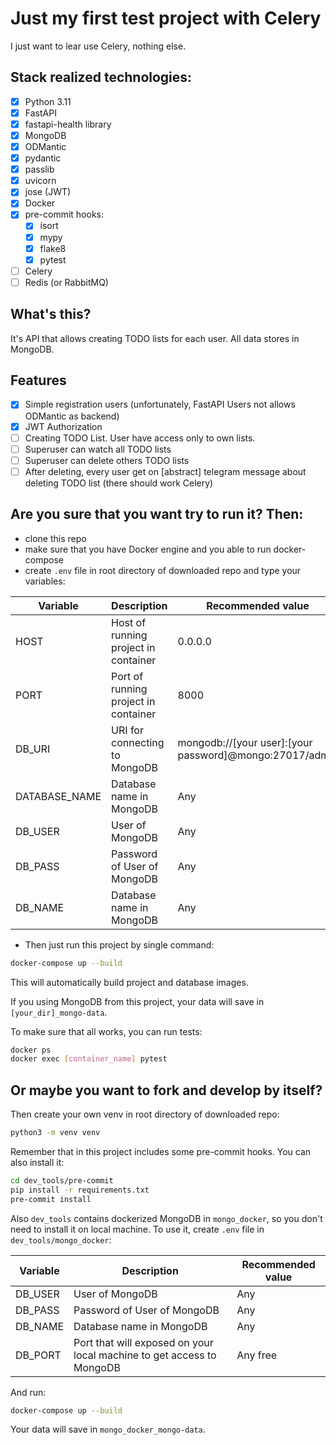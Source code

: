 # Just my first test project with Celery

I just want to lear use Celery, nothing else.

## Stack realized technologies:

- [X] Python 3.11
- [X] FastAPI
- [X] fastapi-health library
- [X] MongoDB
- [X] ODMantic
- [X] pydantic
- [X] passlib
- [X] uvicorn
- [X] jose (JWT)
- [X] Docker
- [X] pre-commit hooks:
   - [X] isort
   - [X] mypy
   - [X] flake8
   - [X] pytest
- [ ] Celery
- [ ] Redis (or RabbitMQ)

## What's this?

It's API that allows creating TODO lists for each user. All data stores in MongoDB.

## Features

- [X] Simple registration users (unfortunately, FastAPI Users not allows ODMantic as backend)
- [X] JWT Authorization
- [ ] Creating TODO List. User have access only to own lists.
- [ ] Superuser can watch all TODO lists
- [ ] Superuser can delete others TODO lists
- [ ] After deleting, every user get on [abstract] telegram message about deleting TODO list (there should work Celery)

## Are you sure that you want try to run it? Then:

- clone this repo
- make sure that you have Docker engine and you able to run docker-compose
- create `.env` file in root directory of downloaded repo and type your variables:

| Variable      | Description                          | Recommended value                                       |
|---------------|--------------------------------------|---------------------------------------------------------|
| HOST          | Host of running project in container | 0.0.0.0                                                 |
| PORT          | Port of running project in container | 8000                                                    |
| DB_URI        | URI for connecting to MongoDB        | mongodb://[your user]:[your password]@mongo:27017/admin |
| DATABASE_NAME | Database name in MongoDB             | Any                                                     |
| DB_USER       | User of MongoDB                      | Any                                                     |
| DB_PASS       | Password of User of MongoDB          | Any                                                     |
| DB_NAME       | Database name in MongoDB             | Any                                                     |

- Then just run this project by single command:
```bash
docker-compose up --build
```

This will automatically build project and database images.

If you using MongoDB from this project, your data will save in `[your_dir]_mongo-data`.

To make sure that all works, you can run tests:
```bash
docker ps
docker exec [container_name] pytest
```

## Or maybe you want to fork and develop by itself?

Then create your own venv in root directory of downloaded repo:

```bash
python3 -m venv venv
```

Remember that in this project includes some pre-commit hooks. You can also install it:
```bash
cd dev_tools/pre-commit
pip install -r requirements.txt
pre-commit install
```

Also `dev_tools` contains dockerized MongoDB in `mongo_docker`, so you don't need to install it on local machine. To use it, create `.env` file in `dev_tools/mongo_docker`:

| Variable | Description                                                           | Recommended value |
|----------|-----------------------------------------------------------------------|-------------------|
| DB_USER  | User of MongoDB                                                       | Any               |
| DB_PASS  | Password of User of MongoDB                                           | Any               |
| DB_NAME  | Database name in MongoDB                                              | Any               |
| DB_PORT  | Port that will exposed on your local machine to get access to MongoDB | Any free          |

And run:

```bash
docker-compose up --build
```

Your data will save in `mongo_docker_mongo-data`.